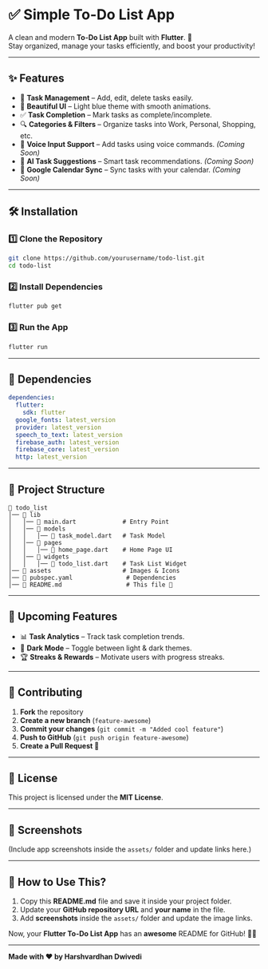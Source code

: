 # ✅ Simple To-Do List App  

A clean and modern **To-Do List App** built with **Flutter**. 🚀  
Stay organized, manage your tasks efficiently, and boost your productivity!  

---

## ✨ Features  

- 📝 **Task Management** – Add, edit, delete tasks easily.  
- 🎨 **Beautiful UI** – Light blue theme with smooth animations.  
- ✅ **Task Completion** – Mark tasks as complete/incomplete.  
- 🔍 **Categories & Filters** – Organize tasks into Work, Personal, Shopping, etc.  
- 🎤 **Voice Input Support** – Add tasks using voice commands. *(Coming Soon)*  
- 🤖 **AI Task Suggestions** – Smart task recommendations. *(Coming Soon)*  
- 📅 **Google Calendar Sync** – Sync tasks with your calendar. *(Coming Soon)*  

---

## 🛠 Installation  

### 1️⃣ Clone the Repository  
```sh
git clone https://github.com/yourusername/todo-list.git
cd todo-list
```  

### 2️⃣ Install Dependencies  
```sh
flutter pub get
```  

### 3️⃣ Run the App  
```sh
flutter run
```  

---

## 🔧 Dependencies  

```yaml
dependencies:
  flutter:
    sdk: flutter
  google_fonts: latest_version
  provider: latest_version
  speech_to_text: latest_version
  firebase_auth: latest_version
  firebase_core: latest_version
  http: latest_version
```  

---

## 📂 Project Structure  

```
📂 todo_list
│── 📂 lib
│   │── 📜 main.dart             # Entry Point
│   │── 📂 models
│   │   │── 📜 task_model.dart   # Task Model
│   │── 📂 pages
│   │   │── 📜 home_page.dart    # Home Page UI
│   │── 📂 widgets
│   │   │── 📜 todo_list.dart    # Task List Widget
│── 📂 assets                    # Images & Icons
│── 📜 pubspec.yaml               # Dependencies
│── 📜 README.md                  # This file 📌
```  

---

## 🚀 Upcoming Features  

- 📊 **Task Analytics** – Track task completion trends.  
- 🌙 **Dark Mode** – Toggle between light & dark themes.  
- 🏆 **Streaks & Rewards** – Motivate users with progress streaks.  

---

## 💙 Contributing  

1. **Fork** the repository  
2. **Create a new branch** (`feature-awesome`)  
3. **Commit your changes** (`git commit -m "Added cool feature"`)  
4. **Push to GitHub** (`git push origin feature-awesome`)  
5. **Create a Pull Request 🚀**  

---

## 📜 License  

This project is licensed under the **MIT License**.  

---

## 🎨 Screenshots  

(Include app screenshots inside the `assets/` folder and update links here.)  

---

## 📌 How to Use This?  

1. Copy this **README.md** file and save it inside your project folder.  
2. Update your **GitHub repository URL** and **your name** in the file.  
3. Add **screenshots** inside the `assets/` folder and update the image links.  

Now, your **Flutter To-Do List App** has an **awesome** README for GitHub! 🚀💙  

---

**Made with ❤️ by Harshvardhan Dwivedi**  
